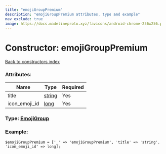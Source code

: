 ```yaml
---
title: "emojiGroupPremium"
description: "emojiGroupPremium attributes, type and example"
nav_exclude: true
image: https://docs.madelineproto.xyz/favicons/android-chrome-256x256.png
---
```

# Constructor: emojiGroupPremium  
[Back to constructors index](/API_docs/constructors/index.html)



### Attributes:

| Name     |    Type       | Required |
|----------|---------------|----------|
|title|[string](/API_docs/types/string.html) | Yes|
|icon\_emoji\_id|[long](/API_docs/types/long.html) | Yes|



### Type: [EmojiGroup](/API_docs/types/EmojiGroup.html)


### Example:

```
$emojiGroupPremium = ['_' => 'emojiGroupPremium', 'title' => 'string', 'icon_emoji_id' => long];
```  
